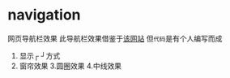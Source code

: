 # navigation
网页导航栏效果
此导航栏效果借鉴于[该网站](http://tympanus.net/Development/CreativeLinkEffects/)
但`代码`是有个人编写而成

1. 显示┌ ┘方式
2. 窗帘效果
3.圆圈效果
4.中线效果


